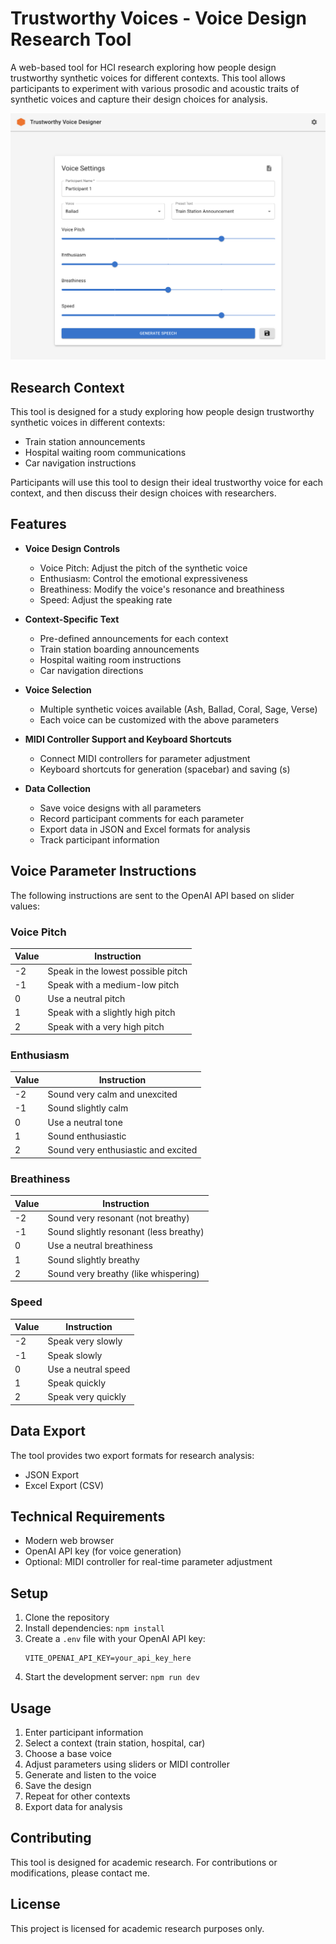 # Trustworthy Voices - Voice Design Research Tool

A web-based tool for HCI research exploring how people design trustworthy synthetic voices for different contexts. This tool allows participants to experiment with various prosodic and acoustic traits of synthetic voices and capture their design choices for analysis.

![screenshot of app](readme-screenshot-2.png)

## Research Context

This tool is designed for a study exploring how people design trustworthy synthetic voices in different contexts:
- Train station announcements
- Hospital waiting room communications
- Car navigation instructions

Participants will use this tool to design their ideal trustworthy voice for each context, and then discuss their design choices with researchers.

## Features

- **Voice Design Controls**
  - Voice Pitch: Adjust the pitch of the synthetic voice
  - Enthusiasm: Control the emotional expressiveness
  - Breathiness: Modify the voice's resonance and breathiness
  - Speed: Adjust the speaking rate

- **Context-Specific Text**
  - Pre-defined announcements for each context
  - Train station boarding announcements
  - Hospital waiting room instructions
  - Car navigation directions

- **Voice Selection**
  - Multiple synthetic voices available (Ash, Ballad, Coral, Sage, Verse)
  - Each voice can be customized with the above parameters

- **MIDI Controller Support and Keyboard Shortcuts**
  - Connect MIDI controllers for parameter adjustment
  - Keyboard shortcuts for generation (spacebar) and saving (s)

- **Data Collection**
  - Save voice designs with all parameters
  - Record participant comments for each parameter
  - Export data in JSON and Excel formats for analysis
  - Track participant information

## Voice Parameter Instructions

The following instructions are sent to the OpenAI API based on slider values:

### Voice Pitch
| Value | Instruction |
|-------|-------------|
| -2 | Speak in the lowest possible pitch |
| -1 | Speak with a medium-low pitch |
| 0 | Use a neutral pitch |
| 1 | Speak with a slightly high pitch |
| 2 | Speak with a very high pitch |

### Enthusiasm
| Value | Instruction |
|-------|-------------|
| -2 | Sound very calm and unexcited |
| -1 | Sound slightly calm |
| 0 | Use a neutral tone |
| 1 | Sound enthusiastic |
| 2 | Sound very enthusiastic and excited |

### Breathiness
| Value | Instruction |
|-------|-------------|
| -2 | Sound very resonant (not breathy) |
| -1 | Sound slightly resonant (less breathy) |
| 0 | Use a neutral breathiness |
| 1 | Sound slightly breathy |
| 2 | Sound very breathy (like whispering) |

### Speed
| Value | Instruction |
|-------|-------------|
| -2 | Speak very slowly |
| -1 | Speak slowly |
| 0 | Use a neutral speed |
| 1 | Speak quickly |
| 2 | Speak very quickly |

## Data Export

The tool provides two export formats for research analysis:

- JSON Export
- Excel Export (CSV)


## Technical Requirements

- Modern web browser
- OpenAI API key (for voice generation)
- Optional: MIDI controller for real-time parameter adjustment

## Setup

1. Clone the repository
2. Install dependencies: `npm install`
3. Create a `.env` file with your OpenAI API key:
   ```
   VITE_OPENAI_API_KEY=your_api_key_here
   ```
4. Start the development server: `npm run dev`

## Usage

1. Enter participant information
2. Select a context (train station, hospital, car)
3. Choose a base voice
4. Adjust parameters using sliders or MIDI controller
5. Generate and listen to the voice
6. Save the design
7. Repeat for other contexts
8. Export data for analysis


## Contributing

This tool is designed for academic research. For contributions or modifications, please contact me.

## License

This project is licensed for academic research purposes only.
